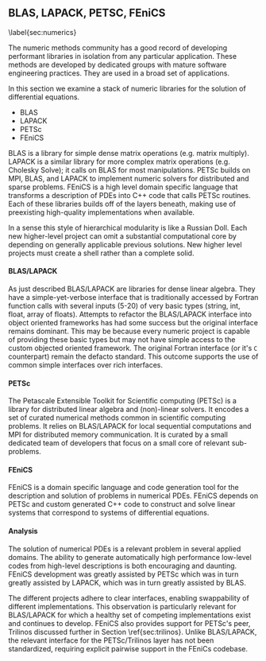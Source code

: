 
BLAS, LAPACK, PETSC, FEniCS
---------------------------

\label{sec:numerics}

The numeric methods community has a good record of developing performant libraries in isolation from any particular application.  These methods are developed by dedicated groups with mature software engineering practices.  They are used in a broad set of applications.

In this section we examine a stack of numeric libraries for the solution of differential equations. 

*   BLAS
*   LAPACK
*   PETSc
*   FEniCS

BLAS is a library for simple dense matrix operations (e.g. matrix multiply).  LAPACK is a similar library for more complex matrix operations (e.g. Cholesky Solve); it calls on BLAS for most manipulations.  PETSc builds on MPI, BLAS, and LAPACK to implement numeric solvers for distributed and sparse problems.  FEniCS is a high level domain specific language that transforms a description of PDEs into C++ code that calls PETSc routines.  Each of these libraries builds off of the layers beneath, making use of preexisting high-quality implementations when available.

In a sense this style of hierarchical modularity is like a Russian Doll.  Each new higher-level project can omit a substantial computational core by depending on generally applicable previous solutions.  New higher level projects must create a shell rather than a complete solid.

#### BLAS/LAPACK

As just described BLAS/LAPACK are libraries for dense linear algebra.  They have a simple-yet-verbose interface that is traditionally accessed by Fortran function calls with several inputs (5-20) of very basic types (string, int, float, array of floats).  Attempts to refactor the BLAS/LAPACK interface into object oriented frameworks has had some success but the original interface remains dominant.  This may be because every numeric project is capable of providing these basic types but may not have simple access to the custom objected oriented framework.  The original Fortran interface (or it's `C` counterpart) remain the defacto standard.  This outcome supports the use of common simple interfaces over rich interfaces.


#### PETSc

The Petascale Extensible Toolkit for Scientific computing (PETSc) is a library for distributed linear algebra and (non)-linear solvers.  It encodes a set of curated numerical methods common in scientific computing problems.  It relies on BLAS/LAPACK for local sequential computations and MPI for distributed memory communication.  It is curated by a small dedicated team of developers that focus on a small core of relevant sub-problems.


#### FEniCS 

FEniCS is a domain specific language and code generation tool for the description and solution of problems in numerical PDEs.  FEniCS depends on PETSc and custom generated C++ code to construct and solve linear systems that correspond to systems of differential equations.


#### Analysis

The solution of numerical PDEs is a relevant problem in several applied domains.  The ability to generate automatically high performance low-level codes from high-level descriptions is both encouraging and daunting.  FEniCS development was greatly assisted by PETSc which was in turn greatly assisted by LAPACK, which was in turn greatly assisted by BLAS.

The different projects adhere to clear interfaces, enabling swappability of different implementations.  This observation is particularly relevant for BLAS/LAPACK for which a healthy set of competing implementations exist and continues to develop.  FEniCS also provides support for PETSc's peer, Trilinos discussed further in Section \ref{sec:trilinos}.  Unlike BLAS/LAPACK, the relevant interface for the PETSc/Trilinos layer has not been standardized, requiring explicit pairwise support in the FEniCs codebase.
